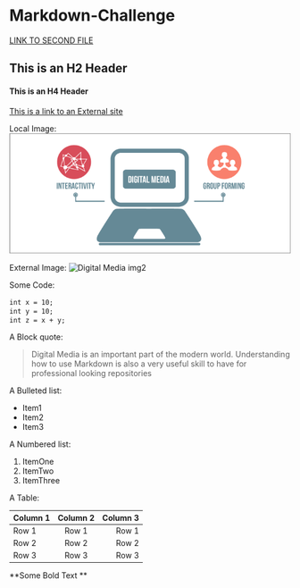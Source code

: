 # Markdown-Challenge
[LINK TO SECOND FILE](SecondFile.md)

## This is an H2 Header
#### This is an H4 Header

[This is a link to an External site](https://atlantisrisingmagazine.com/article/solar-catastrophe/ "Solar Catastrophes'")

Local Image: 
![Digital Media img][logo]

[logo]: https://github.com/AbdulEldarrat/Markdown-Challenge/blob/master/Images/digital-media-blog_0.png "Digital Media"


External Image:
![Digital Media img2](https://www.livemint.com/rf/Image-621x414/LiveMint/Period2/2018/02/01/Photos/Processed/ads-kviB--621x414@LiveMint.jpg "External Image")



Some Code:

```
int x = 10;
int y = 10;
int z = x + y;
```

A Block quote:

> Digital Media is an important part of the modern world. Understanding how to use Markdown is also a very useful skill to have for professional looking repositories

A Bulleted list:
* Item1
* Item2
* Item3

A Numbered list:
1. ItemOne
2. ItemTwo
3. ItemThree

A Table:

| Column 1      | Column 2      | Column 3  |
| ------------- |:-------------:| ---------:|
| Row 1         | Row 1         | Row 1     |
| Row 2         | Row 2         | Row 2     |
| Row 3         | Row 3         | Row 3     |


**Some Bold Text **


